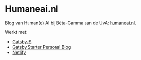 # Humaneai.nl

Blog van Human(e) AI bij Bèta-Gamma aan de UvA: [humaneai.nl](https://humaneai.nl).

Werkt met:
- [GatsbyJS](https://www.gatsbyjs.org/)
- [Gatsby Starter Personal Blog](https://dev.greglobinski.com/gatsby-starter-personal-blog/)
- [Netlify](https://netlify.com)
